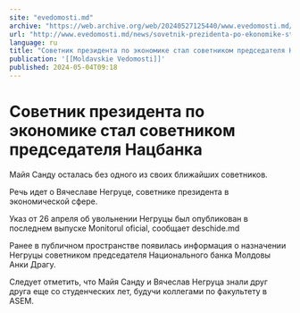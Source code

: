 ```yaml
---
site: "evedomosti.md"
archive: "https://web.archive.org/web/20240527125440/www.evedomosti.md/news/sovetnik-prezidenta-po-ekonomike-stal-sovetnikom-predsedatel"
url: "http://www.evedomosti.md/news/sovetnik-prezidenta-po-ekonomike-stal-sovetnikom-predsedatel"
language: ru
title: "Советник президента по экономике стал советником председателя Нацбанка"
publication: '[[Moldavskie Vedomosti]]'
published: 2024-05-04T09:18
---
```


# Советник президента по экономике стал советником председателя Нацбанка

Майя Санду осталась без одного из своих ближайших советников.

Речь идет о Вячеславе Негруце, советнике президента в экономической сфере.

Указ от 26 апреля об увольнении Негруцы был опубликован в последнем выпуске Monitorul oficial, сообщает deschide.md

Ранее в публичном пространстве появилась информация о назначении Негруцы советником председателя Национального банка Молдовы Анки Драгу.

Следует отметить, что Майя Санду и Вячеслав Негруца знали друг друга еще со студенческих лет, будучи коллегами по факультету в ASEM.